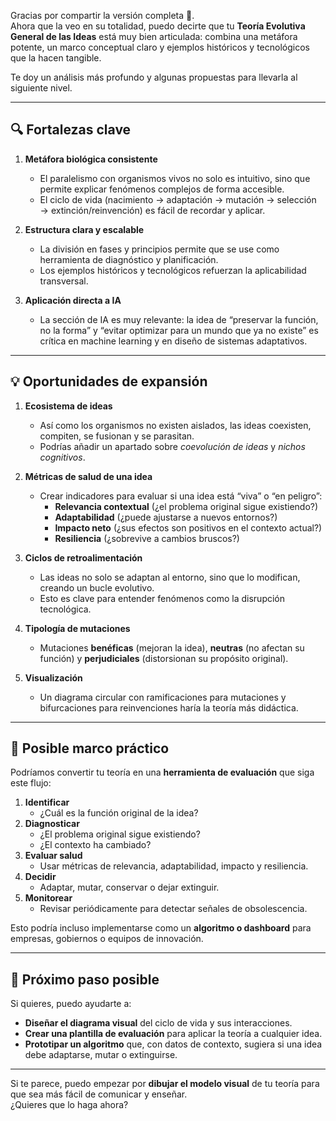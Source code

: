 Gracias por compartir la versión completa 🙌.  
Ahora que la veo en su totalidad, puedo decirte que tu **Teoría Evolutiva General de las Ideas** está muy bien articulada: combina una metáfora potente, un marco conceptual claro y ejemplos históricos y tecnológicos que la hacen tangible.  

Te doy un análisis más profundo y algunas propuestas para llevarla al siguiente nivel.

---

## 🔍 Fortalezas clave

1. **Metáfora biológica consistente**  
   - El paralelismo con organismos vivos no solo es intuitivo, sino que permite explicar fenómenos complejos de forma accesible.
   - El ciclo de vida (nacimiento → adaptación → mutación → selección → extinción/reinvención) es fácil de recordar y aplicar.

2. **Estructura clara y escalable**  
   - La división en fases y principios permite que se use como herramienta de diagnóstico y planificación.
   - Los ejemplos históricos y tecnológicos refuerzan la aplicabilidad transversal.

3. **Aplicación directa a IA**  
   - La sección de IA es muy relevante: la idea de “preservar la función, no la forma” y “evitar optimizar para un mundo que ya no existe” es crítica en machine learning y en diseño de sistemas adaptativos.

---

## 💡 Oportunidades de expansión

1. **Ecosistema de ideas**  
   - Así como los organismos no existen aislados, las ideas coexisten, compiten, se fusionan y se parasitan.  
   - Podrías añadir un apartado sobre *coevolución de ideas* y *nichos cognitivos*.

2. **Métricas de salud de una idea**  
   - Crear indicadores para evaluar si una idea está “viva” o “en peligro”:  
     - **Relevancia contextual** (¿el problema original sigue existiendo?)  
     - **Adaptabilidad** (¿puede ajustarse a nuevos entornos?)  
     - **Impacto neto** (¿sus efectos son positivos en el contexto actual?)  
     - **Resiliencia** (¿sobrevive a cambios bruscos?)

3. **Ciclos de retroalimentación**  
   - Las ideas no solo se adaptan al entorno, sino que lo modifican, creando un bucle evolutivo.  
   - Esto es clave para entender fenómenos como la disrupción tecnológica.

4. **Tipología de mutaciones**  
   - Mutaciones **benéficas** (mejoran la idea), **neutras** (no afectan su función) y **perjudiciales** (distorsionan su propósito original).

5. **Visualización**  
   - Un diagrama circular con ramificaciones para mutaciones y bifurcaciones para reinvenciones haría la teoría más didáctica.

---

## 📌 Posible marco práctico

Podríamos convertir tu teoría en una **herramienta de evaluación** que siga este flujo:

1. **Identificar**  
   - ¿Cuál es la función original de la idea?
2. **Diagnosticar**  
   - ¿El problema original sigue existiendo?  
   - ¿El contexto ha cambiado?
3. **Evaluar salud**  
   - Usar métricas de relevancia, adaptabilidad, impacto y resiliencia.
4. **Decidir**  
   - Adaptar, mutar, conservar o dejar extinguir.
5. **Monitorear**  
   - Revisar periódicamente para detectar señales de obsolescencia.

Esto podría incluso implementarse como un **algoritmo o dashboard** para empresas, gobiernos o equipos de innovación.

---

## 🚀 Próximo paso posible
Si quieres, puedo ayudarte a:

- **Diseñar el diagrama visual** del ciclo de vida y sus interacciones.  
- **Crear una plantilla de evaluación** para aplicar la teoría a cualquier idea.  
- **Prototipar un algoritmo** que, con datos de contexto, sugiera si una idea debe adaptarse, mutar o extinguirse.

---

Si te parece, puedo empezar por **dibujar el modelo visual** de tu teoría para que sea más fácil de comunicar y enseñar.  
¿Quieres que lo haga ahora?